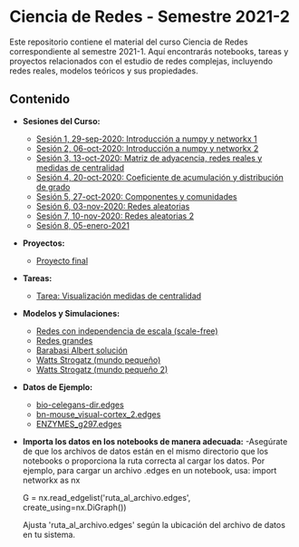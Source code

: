 # Ciencia de Redes - Semestre 2021-2

Este repositorio contiene el material del curso Ciencia de Redes correspondiente al semestre 2021-1. 
Aquí encontrarás notebooks, tareas y proyectos relacionados con el estudio de redes complejas, incluyendo redes reales, modelos teóricos y sus propiedades.

## Contenido

- **Sesiones del Curso:**
  - [Sesión 1, 29-sep-2020: Introducción a numpy y networkx 1](Sesión%201,%2029-sep-2020,%20Introducción%20a%20numpy%20y%20networkx%201.ipynb)
  - [Sesión 2, 06-oct-2020: Introducción a numpy y networkx 2](Sesión%202,%2006-oct-2020,%20Introducción%20a%20numpy%20y%20networkx%202.ipynb)
  - [Sesión 3, 13-oct-2020: Matriz de adyacencia, redes reales y medidas de centralidad](Sesión%203,%2013-oct-2020.%20Matriz%20de%20adyacencia,%20redes%20reales%20y%20medidas%20de%20centralidad.ipynb)
  - [Sesión 4, 20-oct-2020: Coeficiente de acumulación y distribución de grado](Sesión%204,%2020-oct-2020,%20Coeficiente%20de%20acumulación%20y%20distribución%20de%20grado.ipynb)
  - [Sesión 5, 27-oct-2020: Componentes y comunidades](Sesión%205,%2027-oct-2020,%20Componentes%20y%20comunidades.ipynb)
  - [Sesión 6, 03-nov-2020: Redes aleatorias](Sesión%206,%2003-nov-2020,%20Redes%20aleatorias.ipynb)
  - [Sesión 7, 10-nov-2020: Redes aleatorias 2](Sesión%207,%2010-nov-2020,%20Redes%20aleatorias%202.ipynb)
  - [Sesión 8, 05-enero-2021](Sesión%208,%2005-enero-2021.ipynb)

- **Proyectos:**
  - [Proyecto final](Proyecto%20final%20.ipynb)

- **Tareas:**
  - [Tarea: Visualización medidas de centralidad](Tarea_%20Visualización_medidas_de%20_centralidad.ipynb)

- **Modelos y Simulaciones:**
  - [Redes con independencia de escala (scale-free)](Redes%20con%20independencia%20de%20escala%20(scale-free).ipynb)
  - [Redes grandes](Redes%20grandes%20.ipynb)
  - [Barabasi Albert solución](Barabasi_Albert_solucion.ipynb)
  - [Watts Strogatz (mundo pequeño)](Watts_Strogatz_(mundo_pequeño).ipynb)
  - [Watts Strogatz (mundo pequeño 2)](Watts_Strogatz_(mundo_pequeño_2).ipynb)

- **Datos de Ejemplo:**
  - [bio-celegans-dir.edges](bio-celegans-dir.edges)
  - [bn-mouse_visual-cortex_2.edges](bn-mouse_visual-cortex_2.edges)
  - [ENZYMES_g297.edges](ENZYMES_g297.edges)

- **Importa los datos en los notebooks de manera adecuada:**
  -Asegúrate de que los archivos de datos están en el mismo directorio que los notebooks o proporciona la ruta correcta al cargar los datos. Por ejemplo, para cargar un archivo .edges en un notebook, usa:
    import networkx as nx
  
    G = nx.read_edgelist('ruta_al_archivo.edges', create_using=nx.DiGraph())

    Ajusta 'ruta_al_archivo.edges' según la ubicación del archivo de datos en tu sistema.

